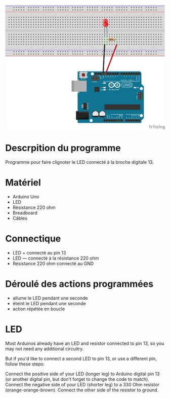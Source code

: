 ![ex01_blink_LED.png](ex01_blink_LED.png)

# Descrpition du programme
Programme pour faire clignoter le LED connecté à la broche digitale 13.

# Matériel
  - Arduino Uno
  - LED
  - Résistance 220 ohm
  - Breadboard
  - Câbles

# Connectique
  - LED + connecté au pin 13
  - LED — connecté à la résistance 220 ohm
  - Résistance 220 ohm connecté au GND

# Déroulé des actions programmées
  - allume le LED pendant une seconde
  - éteint le LED pendant une seconde
  - action répétée en boucle

# LED

Most Arduinos already have an LED and resistor connected to pin 13, so you may not need any additional circuitry.

But if you'd like to connect a second LED to pin 13, or use a different pin, follow these steps:

Connect the positive side of your LED (longer leg) to Arduino digital pin 13 (or another digital pin, but don't
forget to change the code to match).
Connect the negative side of your LED (shorter leg) to a 330 Ohm resistor (orange-orange-brown).
Connect the other side of the resistor to ground.
